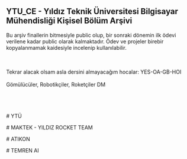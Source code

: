## YTU_CE - Yıldız Teknik Üniversitesi Bilgisayar Mühendisliği Kişisel Bölüm Arşivi

Bu arşiv finallerin bitmesiyle public olup, bir sonraki dönemin ilk ödevi verilene kadar public olarak kalmaktadır. Ödev ve projeler birebir kopyalanmamak kaidesiyle incelenip kullanılabilir. 

<br><br>
Tekrar alacak olsam asla dersini almayacağım hocalar:
YES-OA-GB-HOI
<br><br>
Gömülücüler, Robotikçiler, Roketçiler DM 
<br><br><br><br><br>
\# YTÜ

\# MAKTEK - YILDIZ ROCKET TEAM

\# ATIKON

\# TEMREN AI

